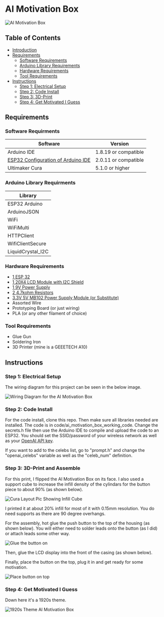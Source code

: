 # AI Motivation Box

![AI Motivation Box](/images/final_presentation.jpg "Picture of the AI Motivation Box")

## Table of Contents

- [Introduction](#introduction)
- [Requirements](#requirements)
  - [Software Requirements](#software-requirements)
  - [Arduino Library Requirements](#arduino-library-requirements)
  - [Hardware Requirements](#hardware-requirements)
  - [Tool Requirements](#tool-requirements)
- [Instructions](#instructions)
  - [Step 1: Electrical Setup](#step-1-electrical-setup)
  - [Step 2: Code Install](#step-2-code-install)
  - [Step 3: 3D-Print](#step-3-3d-print)
  - [Step 4: Get Motivated I Guess](#step-4-get-motivated-i-guess)
 
## Requirements

### Software Requirments

| Software     | Version   | 
|--------------|-----------|
| Arduino IDE  |  1.8.19 or compatible    |
| [ESP32 Configuration of Arduino IDE](https://randomnerdtutorials.com/installing-the-esp32-board-in-arduino-ide-windows-instructions/) | 2.0.11 or compatible |
| Ultimaker Cura | 5.1.0 or higher |

### Arduino Library Requirments 

| Library     |
|--------------|
| ESP32 Arduino       |
| ArduinoJSON      |
| WiFi      |
| WiFiMulti      |
| HTTPClient    | 
| WifiClientSecure      |
| LiquidCrystal_I2C      | 

### Hardware Requirements

- [1 ESP 32](https://www.amazon.com/gp/product/B09GK74F7N/ref=ppx_yo_dt_b_asin_title_o01_s00?ie=UTF8&psc=1)
- [1 20X4 LCD Module with I2C Shield](https://www.amazon.com/SunFounder-Serial-Module-Arduino-Mega2560/dp/B01GPUMP9C/ref=sr_1_5?keywords=sainsmart%2Blcd%2Bshield&th=1)
- [1 9V Power Supply](https://www.amazon.com/gp/product/B092V92YLW/ref=ppx_yo_dt_b_asin_title_o05_s00?ie=UTF8&psc=1)
- [2 4.7kohm Resistors](https://www.amazon.com/gp/product/B098BKR447/ref=ppx_yo_dt_b_asin_title_o08_s00?ie=UTF8&psc=1)
- [3.3V 5V MB102 Power Supply Module (or Substitute)](https://www.amazon.com/gp/product/B08JYPMCZY/ref=ppx_yo_dt_b_search_asin_title?ie=UTF8&th=1)
- Assorted Wire
- Prototyping Board (or just wiring)
- PLA (or any other filament of choice)

### Tool Requirements

- Glue Gun
- Soldering Iron
- 3D Printer (mine is a GEEETECH A10)

## Instructions
 
### Step 1: Electrical Setup

The wiring diagram for this project can be seen in the below image.

![Wiring Diagram for the AI Motivation Box](/images/high_level_ai_motivation_diagram.jpg "Wiring Diagram for the AI Motivation Box")

### Step 2: Code Install

For the code install, clone this repo. Then make sure all libraries needed are installed. The code is in code/ai_motivation_box_working_code. Change the secrets.h file then use the Arduino IDE to compile and upload the code to an ESP32. You should set the SSID/password of your wireless network as well as your [OpenAI API key](https://www.howtogeek.com/885918/how-to-get-an-openai-api-key/).

If you want to add to the celebs list, go to "prompt.h" and change the "openai_celebs" variable as well as the "celeb_num" definition.

### Step 3: 3D-Print and Assemble

For this print, I flipped the AI Motivation Box on its face. I also used a support cube to increase the infill density of the cylindars for the button piece to about 90% (as shown below).

![Cura Layout Pic Showing Infill Cube](/images/cura_infill_increase.png "Cura Layout Pic Showing Infill Cube over the box's push button component that increases infill to 90% for that part alone")

I printed it at about 20% infill for most of it with 0.15mm resolution. You do need supports as there are 90 degree overhangs.

For the assembly, hot glue the push button to the top of the housing (as shown below). You will either need to solder leads onto the button (as I did) or attach leads some other way. 

![Glue the button on](/images/place_button.jpg "Glue the button in place with the leads to connect it to the ESP32")

Then, glue the LCD display into the front of the casing (as shown below).

Finally, place the button on the top, plug it in and get ready for some motivation.

![Place button on top](/images/putting_on_button.jpg "Place the 3d-printed button in place")

### Step 4: Get Motivated I Guess

Down here it's a 1920s theme.

![1920s Theme AI Motivation Box](/images/spacey_presentation.jpg "1920s themed AI motivation box")
